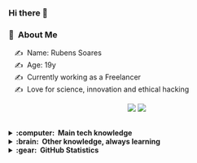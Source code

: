 ### Hi there 👋

### :space_invader: &nbsp;About Me

&nbsp;&nbsp;&nbsp;:writing_hand: &nbsp;Name: Rubens Soares \
&nbsp;&nbsp;&nbsp;:writing_hand: &nbsp;Age: 19y \
&nbsp;&nbsp;&nbsp;:writing_hand: &nbsp;Currently working as a Freelancer \
&nbsp;&nbsp;&nbsp;:writing_hand: &nbsp;Love for science, innovation and ethical hacking



 <div align="center"> 
 <a href = "mailto:rubensruanbr@gmail.com"><img src="https://img.shields.io/badge/-Gmail-%23333?style=for-the-badge&logo=gmail&logoColor=white" target="_blank"></a>
 <a href="https://www.linkedin.com/in/rubenssoaresbr/" target="_blank"><img src="https://img.shields.io/badge/-LinkedIn-%230077B5?style=for-the-badge&logo=linkedin&logoColor=white" target="_blank"></a> 
 </div>
 
 ##
<details>
  <summary><b>:computer: &nbsp;Main tech knowledge</b></summary>
  <br/>

![Java](https://img.shields.io/badge/JAVA-007396.svg?&style=flat&logo=java&logoColor=white)&nbsp;
![HTML5](https://img.shields.io/badge/HTML5-E34F26.svg?&style=flat&logo=html5&logoColor=white)&nbsp;
![CSS3](https://img.shields.io/badge/CSS3-%231572B6.svg?&style=flat&logo=css3&logoColor=white)&nbsp;
![JavaScript](https://img.shields.io/badge/JAVASCRIPT-323330.svg?&style=flat&logo=javascript&logoColor=%23F7DF1E)&nbsp;
![Git](https://img.shields.io/badge/GIT-%23F05033.svg?&style=flat&logo=git&logoColor=white)&nbsp;\
![GitHub](https://img.shields.io/badge/GITHUB-%23121011.svg?&style=flat&logo=github&logoColor=white)&nbsp;
![Docker](https://img.shields.io/badge/DOCKER-2496ED.svg?&style=flat&logo=docker&logoColor=white)&nbsp;
![Postgres](https://img.shields.io/badge/POSTGRES-%23316192.svg?&style=flat&logo=postgresql&logoColor=white)
![MySQL](https://img.shields.io/badge/MYSQL-4479A1.svg?&style=flat&logo=mysql&logoColor=white)\
![Gradle](https://img.shields.io/badge/GRADLE-02303A.svg?&style=flat&logo=gradle)&nbsp;
![LINUX](https://img.shields.io/badge/LINUX-FCC624?style=flat-square&logo=linux&logoColor=black)
![VSCode](https://img.shields.io/badge/VSCODE-007ACC.svg?&style=flat&logo=visual-studio-code)&nbsp;

<!-- 
Java, JSF, Primefaces, Angular, Spring, Springboot, JPA/Hibernate. 
Flutter, GetX, BLoC, MobX.
GitHub, GitLab, Docker, Ansible
Kotlin, Firebase.
Ant, Maven, Gradle, 
VSCode, Eclipse, IntelliJ IDEA.
HTML, CSS, JavaScript, TypeScript.
postgresql, pgadmin, mysql, sqlite.
TDD, BDD, DDD
clean architecture, hexagonal architecture, onion architecture, mvc, mvvm.
linux
-->
</details>

<details>
  <summary><b>:brain: &nbsp;Other knowledge, always learning</b></summary>
  <br/>


![Nginx](https://img.shields.io/badge/NGINX-269539.svg?&style=flat&logo=nginx&logoColor=white)&nbsp;
![BDD](https://img.shields.io/badge/BEHAVIOR%20DD-4479A1.svg?&style=flat&logo=bdd&logoColor=white)&nbsp;
![Python](https://img.shields.io/badge/PYTHON-3776AB.svg?&style=flat&logo=python&logoColor=white)&nbsp;\
![IntelliJ](https://img.shields.io/badge/INTELLIJ-000000.svg?&style=flat&logo=intellij-idea)&nbsp;
![SCRUM](https://img.shields.io/badge/SCRUM-6DB33F.svg?&style=flat&logo=ddd&logoColor=white)&nbsp;
![KALI_LINUX](https://img.shields.io/badge/KALI_LINUX-007ACC.svg?&style=flat&logo=ddd&logoColor=blue)&nbsp;
![REST API](https://img.shields.io/badge/REST-02569B.svg?&style=flat&logo=rest&logoColor=white)&nbsp;


</details>

 
<details>
<summary><b>:gear: &nbsp;GitHub Statistics</b></summary>
<div align="center">
  <a href="https://github.com/rubenssoares-br">
  <img height="180em" src="https://github-readme-stats.vercel.app/api?username=rubenssoares-br&show_icons=true&theme=dark&include_all_commits=true&count_private=true"/>
  <img height="180em" src="https://github-readme-stats.vercel.app/api/top-langs/?username=rubenssoares-br&layout=compact&langs_count=7&theme=dark"/>
<p align="right">
 <p align="center">
        <img height="137px" src="https://github-readme-streak-stats.herokuapp.com/?user=rubenssoares-br&hide_border=true&theme=dark" />
    </p>
  </details>



   
</div>
   
 

 
